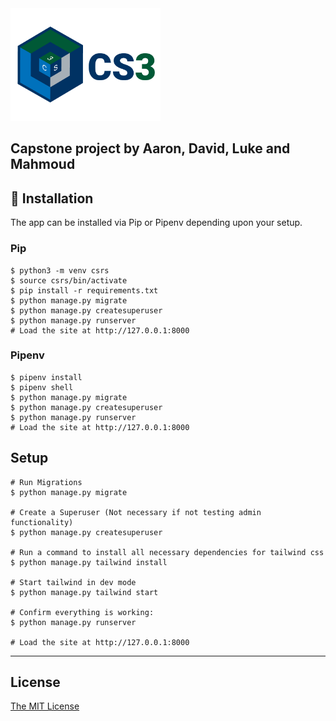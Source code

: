 <img src="https://github.com/DrewUniversityCS/CS3/blob/main/static/images/cs3_text_logo.png" width="240" height="180">  

Capstone project by Aaron, David, Luke and Mahmoud
----

## 📖 Installation
The app can be installed via Pip or Pipenv depending upon your setup.


### Pip

```
$ python3 -m venv csrs
$ source csrs/bin/activate
$ pip install -r requirements.txt
$ python manage.py migrate
$ python manage.py createsuperuser
$ python manage.py runserver
# Load the site at http://127.0.0.1:8000
```

### Pipenv

```
$ pipenv install
$ pipenv shell
$ python manage.py migrate
$ python manage.py createsuperuser
$ python manage.py runserver
# Load the site at http://127.0.0.1:8000
```

## Setup

```
# Run Migrations
$ python manage.py migrate

# Create a Superuser (Not necessary if not testing admin functionality)
$ python manage.py createsuperuser

# Run a command to install all necessary dependencies for tailwind css
$ python manage.py tailwind install

# Start tailwind in dev mode
$ python manage.py tailwind start

# Confirm everything is working:
$ python manage.py runserver

# Load the site at http://127.0.0.1:8000
```

----

## License

[The MIT License](LICENSE)

<!-- ## Next Steps

- Use [PostgreSQL locally via Docker](https://wsvincent.com/django-docker-postgresql/)
- Use [django-environ](https://github.com/joke2k/django-environ) for environment variables
- Update [EMAIL_BACKEND](https://docs.djangoproject.com/en/3.0/topics/email/#module-django.core.mail) to configure an SMTP backend
- Make the [admin more secure](https://opensource.com/article/18/1/10-tips-making-django-admin-more-secure)

## Adding Social Authentication

- [Configuring Google](https://wsvincent.com/django-allauth-tutorial-custom-user-model/#google-credentials)
- [Configuring Facebook](http://www.sarahhagstrom.com/2013/09/the-missing-django-allauth-tutorial/#Create_and_configure_a_Facebook_app)
- [Configuring Github](https://wsvincent.com/django-allauth-tutorial/)
- `django-allauth` supports [many, many other providers in the official docs](https://django-allauth.readthedocs.io/en/latest/providers.html) -->
